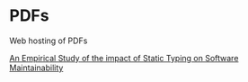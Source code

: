 # PDFs
Web hosting of PDFs

[An Empirical Study of the impact of Static Typing on Software Maintainability](https://github.com/mitchwyle/PDFs/blob/main/An_empirical_study_on_the_impact_of_stat.pdf)
